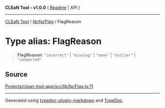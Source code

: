 **CLEaN Tool - v1.0.0** ( [Readme](../../../../README.md) \| API )

***

[CLEaN Tool](../../../../modules.md) / [lib/fp/Flag](../README.md) / FlagReason

# Type alias: FlagReason

> **FlagReason**: `"incorrect"` \| `"missing"` \| `"none"` \| `"outlier"` \| `"suspected"`

## Source

[Projects/clean-tool-app/src/lib/fp/Flag.ts:11](https://github.com/yuckyh/clean-tool-app/)

***

Generated using [typedoc-plugin-markdown](https://www.npmjs.com/package/typedoc-plugin-markdown) and [TypeDoc](https://typedoc.org/)

